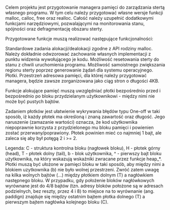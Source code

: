 Celem projektu jest przygotowanie managera pamięci do zarządzania stertą własnego programu. W tym celu należy przygotować własne wersje funkcji malloc, calloc, free oraz realloc. Całość należy uzupełnić dodatkowymi funkcjami narzędziowymi, pozwalającymi na monitorowania stanu, spójności oraz defragmentację obszaru sterty.

Przygotowane funkcje muszą realizować następujące funkcjonalności:

Standardowe zadania alokacji/dealokacji zgodne z API rodziny malloc. Należy dokładnie odwzorować zachowanie własnych implementacji z punktu widzenia wywołującego je kodu.
Możliwość resetowania sterty do stanu z chwili uruchomienia programu.
Możliwość samoistnego zwiększania regionu sterty poprzez generowanie żądań dla systemu operacyjnego.
Płotki.
Przestrzeń adresowa pamięci, dla której należy przygotować managera, będzie zawsze zorganizowana jako ciąg stron o długości 4KB.

Funkcje alokujące pamięć muszą uwzględniać płotki bezpośrednio przed i bezpośrednio po bloku przydzielanym użytkownikowi - między nimi nie może być pustych bajtów.

Zadaniem płotków jest ułatwienie wykrywania błędów typu One-off w taki sposób, iż każdy płotek ma określoną i znaną zawartość oraz długość. Jego naruszenie (zamazanie wartości) oznacza, że kod użytkownika niepoprawnie korzysta z przydzielonego mu bloku pamięci i powienien zostać przerwany/poprawiony. Płotek powinien mieć co najmniej 1 bajt, ale zaleca się aby był potęgą 2 i >= 2.

Legenda:
C - struktura kontrolna bloku (nagłowek bloku),
H - płotek górny (head),
T - płotek dolny (tail),
b - blok użytkownika,
^ - pierwszy bajt bloku użytkownika, na który wskazują wskaźniki zwracane przez funkcje heap_*.
Płotki muszą być ułożone w pamięci bloku w taki sposób, aby między nimi a blokiem uzytkownika (b) nie było wolnej przestrzeni. Zwróć zatem uwagę na kilka wolnych bajtów (...) między płotkiem dolnym (T) a nagłówkiem następnego bloku. W przypadku, gdy położenie bloków nagłówkowych wyrównane jest do 4/8 bajtów (tzn. adresy bloków położone są w adresach podzielnych, bez reszty, przez 4 i 8) to miejsce na to wyrównanie (ang. paddign) znajduje się między ostatnim bajtem płotka dolnego (T) a pierwszym bajtem nagłówka kolejnego bloku (C).
